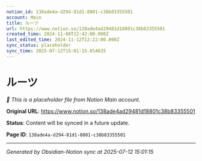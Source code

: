 ```yaml
---
notion_id: 138ade4a-d294-81d1-8801-c38b83355501
account: Main
title: ルーツ
url: https://www.notion.so/138ade4ad29481d18801c38b83355501
created_time: 2024-11-08T22:42:00.000Z
last_edited_time: 2024-11-12T12:22:00.000Z
sync_status: placeholder
sync_time: 2025-07-12T15:01:15.014635
---
```


# ルーツ

*🔄 This is a placeholder file from Notion Main account.*

**Original URL**: https://www.notion.so/138ade4ad29481d18801c38b83355501

**Status**: Content will be synced in a future update.

**Page ID**: `138ade4a-d294-81d1-8801-c38b83355501`

---

*Generated by Obsidian-Notion sync at 2025-07-12 15:01:15*
